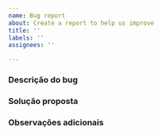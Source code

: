 ```yaml
---
name: Bug report
about: Create a report to help us improve
title: ''
labels: ''
assignees: ''

---
```


### **Descrição do bug**


### **Solução proposta**

### **Observações adicionais**

